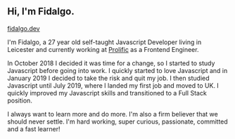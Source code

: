 ## Hi, I'm Fidalgo.

[fidalgo.dev](https://fidalgo.dev/)

I&#39;m Fidalgo, a 27 year old self-taught Javascript Developer living in Leicester and currently working at [Prolific](https://prolific.co/) as a Frontend Engineer.

 In October 2018 I decided it was time for a change, so I started to
          study Javascript before going into work. I quickly started to love
          Javascript and in January 2019 I decided to take the risk and quit my
          job. I then studied Javascript until July 2019, where I landed my
          first job and moved to UK. I quickly improved my Javascript skills
          and transitioned to a Full Stack position.

I always want to learn more and do more. I'm also a firm believer that we should never settle. I'm hard working, super curious, passionate, committed and a fast learner!
